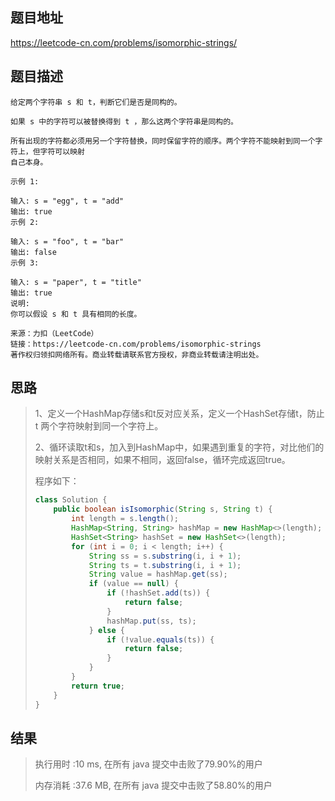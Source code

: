 
## 题目地址
 https://leetcode-cn.com/problems/isomorphic-strings/ 

## 题目描述
```
给定两个字符串 s 和 t，判断它们是否是同构的。

如果 s 中的字符可以被替换得到 t ，那么这两个字符串是同构的。

所有出现的字符都必须用另一个字符替换，同时保留字符的顺序。两个字符不能映射到同一个字符上，但字符可以映射
自己本身。

示例 1:

输入: s = "egg", t = "add"
输出: true
示例 2:

输入: s = "foo", t = "bar"
输出: false
示例 3:

输入: s = "paper", t = "title"
输出: true
说明:
你可以假设 s 和 t 具有相同的长度。

来源：力扣（LeetCode）
链接：https://leetcode-cn.com/problems/isomorphic-strings
著作权归领扣网络所有。商业转载请联系官方授权，非商业转载请注明出处。
```

## 思路

>   1、定义一个HashMap存储s和t反对应关系，定义一个HashSet存储t，防止t 两个字符映射到同一个字符上。
>
>   2、循环读取t和s，加入到HashMap中，如果遇到重复的字符，对比他们的映射关系是否相同，如果不相同，返回false，循环完成返回true。
>
>   程序如下：
>
>   ```java
>   class Solution {
>       public boolean isIsomorphic(String s, String t) {
>           int length = s.length();
>           HashMap<String, String> hashMap = new HashMap<>(length);
>           HashSet<String> hashSet = new HashSet<>(length);
>           for (int i = 0; i < length; i++) {
>               String ss = s.substring(i, i + 1);
>               String ts = t.substring(i, i + 1);
>               String value = hashMap.get(ss);
>               if (value == null) {
>                   if (!hashSet.add(ts)) {
>                       return false;
>                   }
>                   hashMap.put(ss, ts);
>               } else {
>                   if (!value.equals(ts)) {
>                       return false;
>                   }
>               }
>           }
>           return true;
>       }
>   }
>   ```
>
>   

## 结果

> 执行用时 :10 ms, 在所有 java 提交中击败了79.90%的用户
>
> 内存消耗 :37.6 MB, 在所有 java 提交中击败了58.80%的用户


